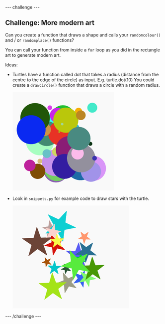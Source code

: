 \--- challenge \---

## Challenge: More modern art

Can you create a function that draws a shape and calls your `randomcolour()` and / or `randomplace()` functions?

You can call your function from inside a `for` loop as you did in the rectangle art to generate modern art.

Ideas:

- Turtles have a function called dot that takes a radius (distance from the centre to the edge of the circle) as input. E.g. turtle.dot(10) You could create a `drawcircle()` function that draws a circle with a random radius.
    
    ![स्क्रीनशॉट](images/modern-circles.png)

- Look in `snippets.py` for example code to draw stars with the turtle.
    
    ![स्क्रीनशॉट](images/modern-stars.png)

\--- /challenge \---